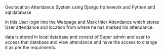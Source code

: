Geolocation Attendance System 
using Django framework and Python and sql database


in this User login into the Webpage and Mark thier Attendance which stores User attendance and 
location from where he has marked his attendance.

data is stored in local database and consist of Super admin and user to access that database and view attendance
and have the access to change it as per the requirments.
